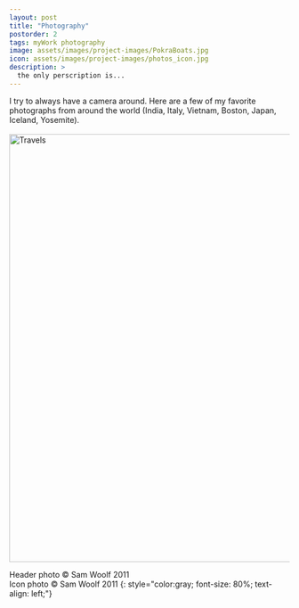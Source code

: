 ```yaml
---
layout: post
title: "Photography"
postorder: 2
tags: myWork photography
image: assets/images/project-images/PokraBoats.jpg
icon: assets/images/project-images/photos_icon.jpg
description: >
  the only perscription is...
---
```

I try to always have a camera around. Here are a few of my favorite photographs from around the world (India, Italy, Vietnam, Boston, Japan, Iceland, Yosemite).
<br><br>
<a data-flickr-embed="true"  href="https://www.flickr.com/photos/141235365@N08/albums/72157666119596971" title="Travels"><img src="https://farm2.staticflickr.com/1460/25990322465_7b911d957f_b.jpg" width="1024" height="768" alt="Travels"></a><script async src="//embedr.flickr.com/assets/client-code.js" charset="utf-8"></script>

Header photo &copy; Sam Woolf 2011<br>
Icon photo &copy; Sam Woolf 2011
{: style="color:gray; font-size: 80%; text-align: left;"}